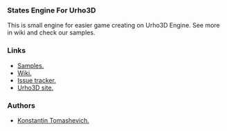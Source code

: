 ### States Engine For Urho3D ###
This is small engine for easier game creating on Urho3D Engine.
See more in wiki and check our samples.

### Links ###

* [Samples.](https://bitbucket.org/Electronic_KITech/samples-for-states-engine-for-urho3d)
* [Wiki.](https://bitbucket.org/Electronic_KITech/states-engine-for-urho3d/wiki/Home)
* [Issue tracker.](https://bitbucket.org/Electronic_KITech/states-engine-for-urho3d/issues)
* [Urho3D site.](http://urho3d.github.io/)

### Authors ###

* [Konstantin Tomashevich.](https://bitbucket.org/Electronic_KITech/)